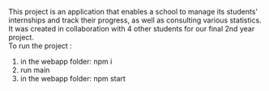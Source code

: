 This project is an application that enables a school to manage its students' internships and track their progress, as well as consulting various statistics.<br>
It was created in collaboration with 4 other students for our final 2nd year project.<br>
To run the project : <br>
1. in the webapp folder: npm i
2. run main
3. in the webapp folder: npm start

